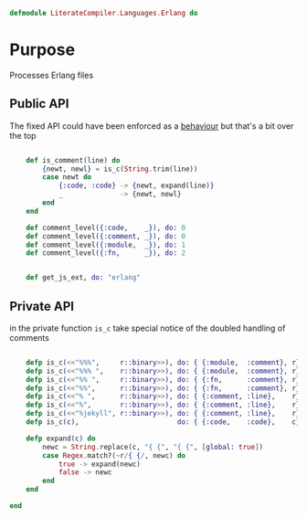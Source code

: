```elixir
defmodule LiterateCompiler.Languages.Erlang do

```

# Purpose

Processes Erlang files

## Public API

The fixed API could have been enforced as a [behaviour](https://hexdocs.pm/elixir/1.4.5/behaviours.html)
but that's a bit over the top

```elixir

	def is_comment(line) do
		{newt, newl} = is_c(String.trim(line))
		case newt do
			{:code, :code} -> {newt, expand(line)}
			_              -> {newt, newl}
		end
	end

	def comment_level({:code,    _}), do: 0
	def comment_level({:comment, _}), do: 0
	def comment_level({:module,  _}), do: 1
	def comment_level({:fn,      _}), do: 2


	def get_js_ext, do: "erlang"

```

## Private API

in the private function `is_c` take special notice of the doubled handling of
comments

```elixir

	defp is_c(<<"%%%",     r::binary>>), do: { {:module,  :comment}, r}
	defp is_c(<<"%%% ",    r::binary>>), do: { {:module,  :comment}, r}
	defp is_c(<<"%% ",     r::binary>>), do: { {:fn,      :comment}, r}
	defp is_c(<<"%%",      r::binary>>), do: { {:fn,      :comment}, r}
	defp is_c(<<"% ",      r::binary>>), do: { {:comment, :line},    r}
	defp is_c(<<"%",       r::binary>>), do: { {:comment, :line},    r}
	defp is_c(<<"%jekyll", r::binary>>), do: { {:comment, :line},    r}
	defp is_c(c),                        do: { {:code,    :code},    c}

	defp expand(c) do
		newc = String.replace(c, "{ {", "{ {", [global: true])
		case Regex.match?(~r/{ {/, newc) do
			true -> expand(newc)
			false -> newc
		end
	end

end
```
